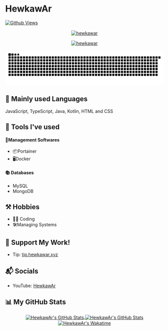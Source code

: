 # HewkawAr

[![Github Views](https://komarev.com/ghpvc/?username=hewkawar)](https://github.com/hewkawar)

<p align="center">
  <a href="https://discord.com/users/758681611251744788" target="_blank" rel="noreferrer"><img align="center" src="https://lanyard.cnrad.dev/api/758681611251744788" alt="hewkawar" /> </a>
</p>

<p align="center">
    <a href="[https://discord.com/users/758681611251744788](https://github.com/hewkawar)" target="_blank" rel="noreferrer"><img align="center" src="https://streak-stats.demolab.com/?user=hewkawar&theme=dark" alt="hewkawar" /> </a>
</p>

<div align="center">
  <picture>
  <source media="(prefers-color-scheme: dark)" srcset="https://raw.githubusercontent.com/hewkawar/hewkawar/output/github-contribution-grid-snake-dark.svg" />
  <source media="(prefers-color-scheme: light)" srcset="https://raw.githubusercontent.com/hewkawar/hewkawar/output/github-contribution-grid-snake.svg" />
  <img alt="github-snake" src="https://raw.githubusercontent.com/hewkawar/hewkawar/output/github-contribution-grid-snake.svg" />
</picture>
</div>

## 📜 Mainly used Languages
JavaScript, TypeScript, Java, Kotlin, HTML and CSS

## 🧰 Tools I've used
#### 💼Management Softwares
- 📦Portainer
- 🖥Docker
#### 📚 Databases
- MySQL
- MongoDB

## ⚒ Hobbies
- 👨‍💻 Coding
- 🛠️Managing Systems

## 💖 Support My Work!
- Tip: [tip.hewkawar.xyz](https://tip.hewkawar.xyz/)

## 📬 Socials
- YouTube: [HewkawAr](https://www.youtube.com/channel/UCtLQ0mmlg4jtvmL-NMmzvYQ)

## 📊 My GitHub Stats

<div align="center">
  <a href="https://github.com/hewkawar">
    <img align="center" src="https://github-readme-stats.vercel.app/api?username=hewkawar&theme=github_dark" alt="HewkawAr's GitHub Stats" height="230"/>
  </a>

  <a href="https://github.com/hewkawar">
    <img align="center" src="https://github-readme-stats.vercel.app/api/top-langs/?username=hewkawar&theme=github_dark" alt="HewkawAr's GitHub Stats" height="230"/>
  </a>

  <a href="https://github.com/hewkawar">
    <img align="center" src="https://github-readme-stats.vercel.app/api/wakatime?username=hewkawar&show_icons=true&layout=compact&theme=dark#gh-dark-mode-only" alt="HewkawAr's Wakatime" height="230"/>
  </a>
</div>
